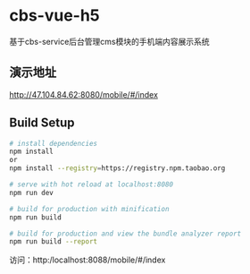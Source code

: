 # cbs-vue-h5
基于cbs-service后台管理cms模块的手机端内容展示系统

## 演示地址
http://47.104.84.62:8080/mobile/#/index
## Build Setup

``` bash
# install dependencies
npm install
or
npm install --registry=https://registry.npm.taobao.org

# serve with hot reload at localhost:8080
npm run dev

# build for production with minification
npm run build

# build for production and view the bundle analyzer report
npm run build --report

```
访问：http:/localhost:8088/mobile/#/index
